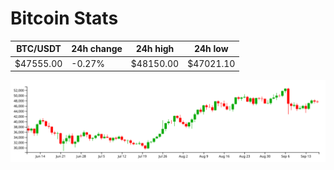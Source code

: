 # Bitcoin Stats

BTC/USDT|24h change|24h high|24h low|
|---|---|---|---|
|$47555.00|-0.27%|$48150.00|$47021.10|

<img src="./chart.svg">
